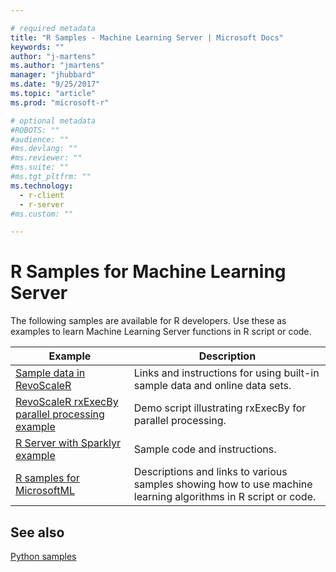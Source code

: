 ```yaml
---

# required metadata
title: "R Samples - Machine Learning Server | Microsoft Docs"
keywords: ""
author: "j-martens"
ms.author: "jmartens"
manager: "jhubbard"
ms.date: "9/25/2017"
ms.topic: "article"
ms.prod: "microsoft-r"

# optional metadata
#ROBOTS: ""
#audience: ""
#ms.devlang: ""
#ms.reviewer: ""
#ms.suite: ""
#ms.tgt_pltfrm: ""
ms.technology:
  - r-client
  - r-server
#ms.custom: ""

---
```


# R Samples for Machine Learning Server

The following samples are available for R developers. Use these as examples to learn Machine Learning Server functions in R script or code.

|Example|Description                                                     |
|--------------|---------------------------------------------------------|
|[Sample data in RevoScaleR](sample-built-in-data.md) | Links and instructions for using built-in sample data and online data sets.|
|[RevoScaleR rxExecBy parallel processing example](tutorial-rxexecby.md) | Demo script illustrating rxExecBy for parallel processing. |
|[R Server with Sparklyr example](tutorial-sparklyr-revoscaler.md) | Sample code and instructions.|
|[R samples for MicrosoftML](sample-microsoftml.md) | Descriptions and links to various samples showing how to use machine learning algorithms in R script or code. |

## See also

[Python samples](../python/python-samples.md)